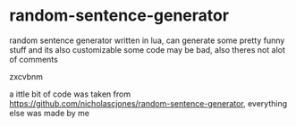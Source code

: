 # random-sentence-generator

random sentence generator written in lua, can generate some pretty funny stuff and its also customizable
some code may be bad, also theres not alot of comments

zxcvbnm

a ittle bit of code was taken from https://github.com/nicholascjones/random-sentence-generator, everything else was made by me
